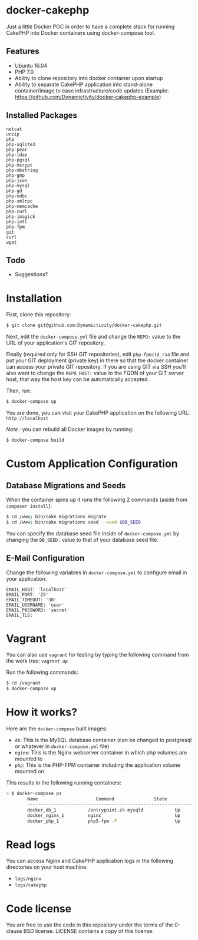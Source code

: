 docker-cakephp
==============

Just a little Docker POC in order to have a complete stack for running CakePHP into Docker containers using docker-compose tool.

## Features
- Ubuntu 16.04
- PHP 7.0
- Ability to clone repository into docker container upon startup
- Ability to separate CakePHP application into stand-alone container/image to ease infrastructure/code updates (Example: https://github.com/Dynamictivity/docker-cakephp-example)

## Installed Packages
```
netcat
unzip
php
php-sqlite3
php-pear
php-ldap
php-pgsql
php-mcrypt
php-mbstring
php-gmp
php-json
php-mysql
php-gd
php-odbc
php-xmlrpc
php-memcache
php-curl
php-imagick
php-intl
php-fpm
git
curl
wget
```

## Todo
- Suggestions?

# Installation

First, clone this repository:

```bash
$ git clone git@github.com:Dynamictivity/docker-cakephp.git
```

Next, edit the `docker-compose.yml` file and change the `REPO:` value to the URL of your application's GIT repository.

Finally (required only for SSH GIT repositories), edit `php-fpm/id_rsa` file and put your GIT deployment (private key) in there so that the docker container can access your private GIT repository. If you are using GIT via SSH you'll also want to change the `REPO_HOST:` value to the FQDN of your GIT server host, that way the host key can be automatically accepted.

Then, run:

```bash
$ docker-compose up
```

You are done, you can visit your CakePHP application on the following URL: `http://localhost`

_Note :_ you can rebuild all Docker images by running:

```bash
$ docker-compose build
```

# Custom Application Configuration

## Database Migrations and Seeds

When the container spins up it runs the following 2 commands (aside from `composer install`):

```bash
$ cd /www; bin/cake migrations migrate
$ cd /www; bin/cake migrations seed --seed $DB_SEED
```

You can specify the database seed file inside of `docker-compose.yml` by changing the `DB_SEED:` value to that of your database seed file.

## E-Mail Configuration
Change the following variables in `docker-compose.yml` to configure email in your application:

```
EMAIL_HOST: 'localhost'
EMAIL_PORT: '25'
EMAIL_TIMEOUT: '30'
EMAIL_USERNAME: 'user'
EMAIL_PASSWORD: 'secret'
EMAIL_TLS:
```

# Vagrant
You can also use `vagrant` for testing by typing the following command from the work tree: `vagrant up`

Run the following commands:

```bash
$ cd /vagrant
$ docker-compose up
```

# How it works?

Here are the `docker-compose` built images:

* `db`: This is the MySQL database container (can be changed to postgresql or whatever in `docker-compose.yml` file)
* `nginx`: This is the Nginx webserver container in which php volumes are mounted to
* `php`: This is the PHP-FPM container including the application volume mounted on

This results in the following running containers:

```bash
> $ docker-compose ps
        Name                      Command               State              Ports
        -------------------------------------------------------------------------------------------
        docker_db_1            /entrypoint.sh mysqld            Up      0.0.0.0:3306->3306/tcp
        docker_nginx_1         nginx                            Up      443/tcp, 0.0.0.0:80->80/tcp
        docker_php_1           php5-fpm -F                      Up      9000/tcp
```

# Read logs

You can access Nginx and CakePHP application logs in the following directories on your host machine:

* `logs/nginx`
* `logs/cakephp`

# Code license

You are free to use the code in this repository under the terms of the 0-clause BSD license. LICENSE contains a copy of this license.
